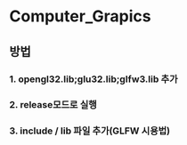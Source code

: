 # Computer_Grapics

## 방법

### 1. opengl32.lib;glu32.lib;glfw3.lib 추가
### 2. release모드로 실행
### 3. include / lib 파일 추가(GLFW 시용법)
